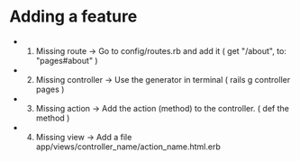 # Adding a feature

- 1. Missing route -> Go to config/routes.rb and add it ( get "/about", to: "pages#about" )
- 2. Missing controller -> Use the generator in terminal ( rails g controller pages )
- 3. Missing action -> Add the action (method) to the controller. ( def the method )
- 4. Missing view -> Add a file app/views/controller_name/action_name.html.erb

